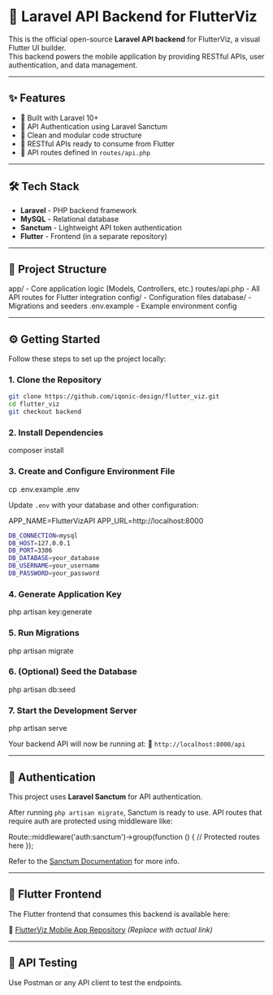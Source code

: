 
# 🚀 Laravel API Backend for FlutterViz

This is the official open-source **Laravel API backend** for FlutterViz, a visual Flutter UI builder.  
This backend powers the mobile application by providing RESTful APIs, user authentication, and data management.

---

## ✨ Features

- 🔧 Built with Laravel 10+
- 🔐 API Authentication using Laravel Sanctum
- 📁 Clean and modular code structure
- 📡 RESTful APIs ready to consume from Flutter
- 📂 API routes defined in `routes/api.php`

---

## 🛠️ Tech Stack

- **Laravel** - PHP backend framework
- **MySQL**  - Relational database
- **Sanctum** - Lightweight API token authentication
- **Flutter** - Frontend (in a separate repository)

---

## 📁 Project Structure

app/             - Core application logic (Models, Controllers, etc.)
routes/api.php   - All API routes for Flutter integration
config/          - Configuration files
database/        - Migrations and seeders
.env.example     - Example environment config

---

## ⚙️ Getting Started

Follow these steps to set up the project locally:

### 1. Clone the Repository

```bash
git clone https://github.com/iqonic-design/flutter_viz.git
cd flutter_viz
git checkout backend
```


### 2. Install Dependencies
composer install


### 3. Create and Configure Environment File
cp .env.example .env


Update `.env` with your database and other configuration:

APP_NAME=FlutterVizAPI
APP_URL=http://localhost:8000

```bash
DB_CONNECTION=mysql
DB_HOST=127.0.0.1
DB_PORT=3306
DB_DATABASE=your_database
DB_USERNAME=your_username
DB_PASSWORD=your_password
```


### 4. Generate Application Key
php artisan key:generate


### 5. Run Migrations
php artisan migrate


### 6. (Optional) Seed the Database
php artisan db:seed


### 7. Start the Development Server
php artisan serve


Your backend API will now be running at:
📡 `http://localhost:8000/api`

---

## 🔐 Authentication

This project uses **Laravel Sanctum** for API authentication.

After running `php artisan migrate`, Sanctum is ready to use.
API routes that require auth are protected using middleware like:

Route::middleware('auth:sanctum')->group(function () {
    // Protected routes here
});


Refer to the [Sanctum Documentation](https://laravel.com/docs/10.x/sanctum) for more info.

---

## 📱 Flutter Frontend

The Flutter frontend that consumes this backend is available here:

🔗 [FlutterViz Mobile App Repository](https://github.com/your-username/flutterviz-app) *(Replace with actual link)*

---

## 🧪 API Testing

Use Postman or any API client to test the endpoints.


